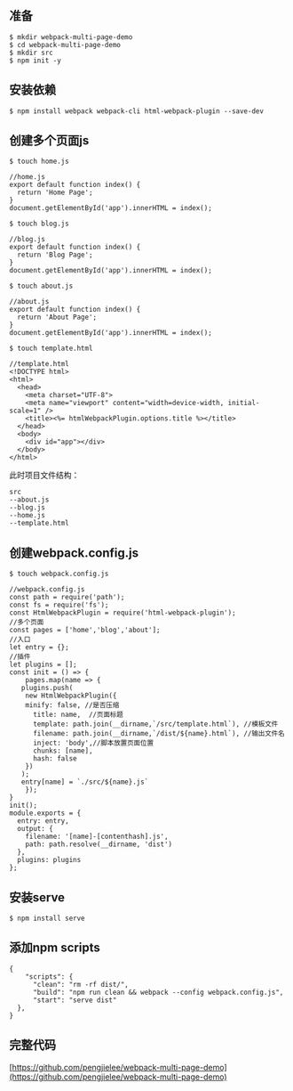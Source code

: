 ## 准备


```
$ mkdir webpack-multi-page-demo
$ cd webpack-multi-page-demo
$ mkdir src
$ npm init -y
```


## 安装依赖


```
$ npm install webpack webpack-cli html-webpack-plugin --save-dev
```


## 创建多个页面js


```
$ touch home.js
```


```
//home.js
export default function index() {
  return 'Home Page';
} 
document.getElementById('app').innerHTML = index();
```


```
$ touch blog.js
```


```
//blog.js
export default function index() {
  return 'Blog Page';
} 
document.getElementById('app').innerHTML = index();
```


```
$ touch about.js
```


```
//about.js
export default function index() {
  return 'About Page';
} 
document.getElementById('app').innerHTML = index();
```


```
$ touch template.html
```


```
//template.html
<!DOCTYPE html>
<html>
  <head>
    <meta charset="UTF-8">
    <meta name="viewport" content="width=device-width, initial-scale=1" />
    <title><%= htmlWebpackPlugin.options.title %></title>
  </head>
  <body>
    <div id="app"></div>
  </body>
</html>
```


此时项目文件结构：


```
src
--about.js
--blog.js
--home.js
--template.html
```


## 创建webpack.config.js


```
$ touch webpack.config.js
```


```
//webpack.config.js
const path = require('path');
const fs = require('fs');
const HtmlWebpackPlugin = require('html-webpack-plugin');
//多个页面
const pages = ['home','blog','about'];
//入口
let entry = {};
//插件
let plugins = [];
const init = () => {
	pages.map(name => {
   plugins.push(
    new HtmlWebpackPlugin({
    minify: false, //是否压缩
      title: name,  //页面标题
      template: path.join(__dirname,`/src/template.html`), //模板文件
      filename: path.join(__dirname,`/dist/${name}.html`), //输出文件名
      inject: 'body',//脚本放置页面位置
      chunks: [name],
      hash: false
    })
   );
   entry[name] = `./src/${name}.js`
	});
}
init();
module.exports = {
  entry: entry,
  output: {
    filename: '[name]-[contenthash].js',
    path: path.resolve(__dirname, 'dist')
  },
  plugins: plugins
};
```


## 安装serve


```
$ npm install serve
```


## 添加npm scripts


```
{
	"scripts": {
      "clean": "rm -rf dist/",
      "build": "npm run clean && webpack --config webpack.config.js",
      "start": "serve dist"
  },
}
```


## 完整代码


[https://github.com/pengjielee/webpack-multi-page-demo](https://github.com/pengjielee/webpack-multi-page-demo)

